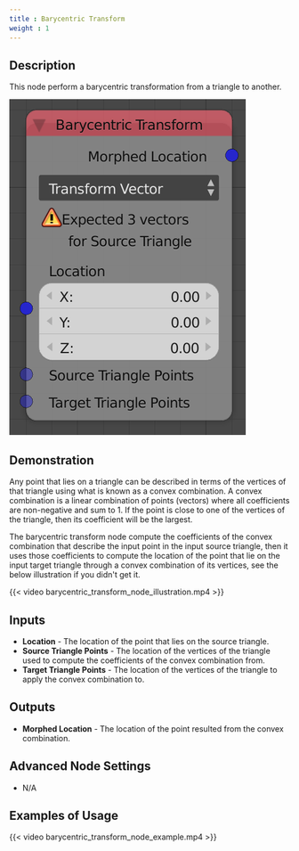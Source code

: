 ```yaml
---
title : Barycentric Transform
weight : 1
---
```


## Description

This node perform a barycentric transformation from a triangle to
another.

![image](barycentric_transform_node.png)

## Demonstration

Any point that lies on a triangle can be described in terms of the
vertices of that triangle using what is known as a convex combination. A
convex combination is a linear combination of points (vectors) where all
coefficients are non-negative and sum to 1. If the point is close to one
of the vertices of the triangle, then its coefficient will be the
largest.

The barycentric transform node compute the coefficients of the convex
combination that describe the input point in the input source triangle,
then it uses those coefficients to compute the location of the point
that lie on the input target triangle through a convex combination of
its vertices, see the below illustration if you didn't get it.

{{< video barycentric_transform_node_illustration.mp4 >}}

## Inputs

  - **Location** - The location of the point that lies on the source
    triangle.
  - **Source Triangle Points** - The location of the vertices of the
    triangle used to compute the coefficients of the convex combination
    from.
  - **Target Triangle Points** - The location of the vertices of the
    triangle to apply the convex combination to.

## Outputs

  - **Morphed Location** - The location of the point resulted from the
    convex combination.

## Advanced Node Settings

  - N/A

## Examples of Usage

{{< video barycentric_transform_node_example.mp4 >}}
